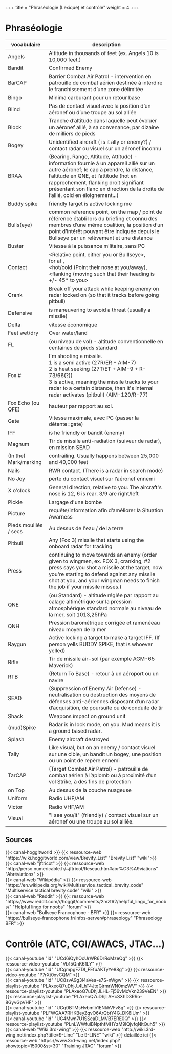 +++
title = "Phraséologie (Lexique) et contrôle"
weight = 4
+++

# Phraséologie

vocabulaire             | description
----------------------- | -----------
Angels                  | Altitude in thousands of feet (ex. Angels 10 is 10,000 feet.)
Bandit                  | Confirmed Enemy
BarCAP                  | Barrier Combat Air Patrol - intervention en patrouille de combat aérien destinée à interdire le franchissement d’une zone délimitée
Bingo                   | Minima carburant pour un retour base
Blind                   | Pas de contact visuel avec la position d’un aéronef ou d’une troupe au sol alliée
Block                   | Tranche d’altitude dans laquelle peut évoluer un aéronef allié, à sa convenance, par dizaine de milliers de pieds
Bogey                   | Unidentified aircraft ( is it ally or enemy?) / contact radar ou visuel sur un aéronef inconnu
BRAA                    | (Bearing, Range, Altitude, Attitude) - information fournie à un appareil allié sur un autre aéronef; le cap à prendre, la distance, l’altitude en QNE, et l’attitude (hot en rapprochement, flanking droit signifiant présentant son flanc en direction de la droite de l’allié, cold en éloignement...)
Buddy spike             | friendly target is active locking me
Bulls(eye)              | common reference point, on the map / point de référence établi lors du briefing et connu des membres d’une même coalition, la position d’un point d’intérêt pouvant être indiquée depuis le Bullseye par un relèvement et une distance
Buster                  | Vitesse à la puissance militaire, sans PC
Contact                 | <Relative point, either you or Bulllseye>, <br /><bearing> for <distance> at <altitude>,<br /><hot/cold (Point their nose at you/away), <br /><flanking (moving such that their heading is +/- 45* to you>
Crank                   | Break off your attack while keeping enemy on radar locked on (so that it tracks before going pitbull)
Defensive               | <person> is maneuvering to avoid a threat (usually a missile)
Delta                   | vitesse économique
Feet wet/dry            | Over water/land
FL                      | (ou niveau de vol) - altitude conventionnelle en centaines de pieds standard
Fox #                   | I'm shooting a missile.<br />1 is a semi active (27R/ER + AIM-7)<br />2 is heat seeking (27T/ET + AIM-9 + R-73/66(?))<br />3 is active, meaning the missile tracks to your radar to a certain distance, then it's internal radar activates (pitbull) (AIM-120/R-77)
Fox Echo (ou QFE)       | hauteur par rapport au sol.
Gate                    | Vitesse maximale, avec PC (passer la détente=gate)
IFF                     | is he friendly or bandit (enemy)
Magnum                  | Tir de missile anti-radiation (suiveur de radar), en mission SEAD
(In the) Mark/marking   | contrailing. Usually happens between 25,000 and 40,000 feet
Nails                   | RWR contact. (There is a radar in search mode)
No Joy                  | perte du contact visuel sur l’aéronef ennemi
X o'clock               | General direction, relative to you. The aircraft's nose is 12, 6 is rear. 3/9 are right/left
Pickle                  | Largage d'une bombe
Picture                 | requête/information afin d’améliorer la Situation Awarness
Pieds mouillés / secs   | Au dessus de l'eau / de la terre
Pitbull                 | Any (Fox 3) missile that starts using the onboard radar for tracking
Press                   | continuing to move towards an enemy (order given to wingmen, ex. FOX 3, cranking, #2 press says you shot a missile at the target, now you're starting to defend against any missile shot at you, and your wingman needs to finish the job if your missile misses.)
QNE                     | (ou Standard) - altitude réglée par rapport au calage altimétrique sur la pression atmosphérique standard normale au niveau de la mer, soit 1013,25hPa
QNH                     | Pression barométrique corrigée et ramenéeau niveau moyen de la mer
Raygun                  | Active locking a target to make a target IFF. (If person yells BUDDY SPIKE, that is whoever yelled)
Rifle                   | Tir de missile air-sol (par exemple AGM-65 Maverick)
RTB                     | (Return To Base) - retour à un aéroport ou un navire
SEAD                    | (Suppression of Enemy Air Defense) - neutralisation ou destruction des moyens de défenses anti-aériennes disposant d’un radar d’acquisition, de poursuite ou de conduite de tir
Shack                   | Weapons impact on ground unit
(mud)Spike              | Radar is in lock mode, on you. Mud means it is a ground based radar.
Splash                  | Enemy aircraft destroyed
Tally                   | Like visual, but on an enemy / contact visuel sur une cible, un bandit un bogey, une position ou un point de repère ennemi
TarCAP                  | (Target Combat Air Patrol) - patrouille de combat aérien à l’aplomb ou à proximité d’un vol Strike, à des fins de protection
on Top                  | Au dessus de la couche nuageuse
Uniform                 | Radio UHF/AM
Victor                  | Radio VHF/AM
Visual                  | "I see you/it" (friendly) / contact visuel sur un aéronef ou une troupe au sol alliée.

## Sources

<div class="contenu">
{{< canal-hoggitworld >}}
{{< ressource-web "https://wiki.hoggitworld.com/view/Brevity_List" "Brevity List" "wiki">}}
</div>

<div class="contenu">
{{< canal-web "jftricot" >}}
{{< ressource-web "http://perso.numericable.fr/~jftricot/Reseau.htm#abr%C3%A9viations" "Abréviations" >}}
</div>

<div class="contenu">
{{< canal-web "Wikipédia" >}}
{{< ressource-web "https://en.wikipedia.org/wiki/Multiservice_tactical_brevity_code" "Multiservice tactical brevity code" "wiki" >}}
</div>

<div class="contenu">
{{< canal-web "Reddit" >}}
{{< ressource-web "https://www.reddit.com/r/hoggit/comments/2mzt62/helpful_lingo_for_noobs/" "Helpful lingo for noobs" "forum" >}}
</div>

<div class="contenu">
{{< canal-web "Bullseye Francophone - BFR" >}}
{{< ressource-web "https://bullseye-francophone.fr/infos-server#phraseology" "Phraseology BFR" >}}
</div>

# Contrôle (ATC, CGI/AWACS, JTAC...)

<div class="contenu"> <!-- le hangar de Sklang //-->
{{< canal-youtube "id" "UCd6iQyhOcUrWR6DrRoMzeQg" >}}
{{< ressource-video-youtube "Vb15QnK61LY" >}}
</div>

<div class="contenu de_qualite"> <!-- Doc //-->
{{< canal-youtube "id" "UCgmpgFZDI_FEfuAKTyYe88g" >}}
{{< ressource-video-youtube "P7rXt0xvCQM" >}}
</div>

<div class="contenu de_qualite"> <!-- Majh //-->
{{< canal-youtube "id" "UC8svA9g3l4aVea-e7S-nWgw" >}}
{{< ressource-playlist-youtube "PLAxeoQ7uDhjJ_4LhT4JtqGjrmrWN0mzWV" >}}
{{< ressource-playlist-youtube "PLAxeoQ7uDhjJLHL-Fj56vMcVkn239VeEN" >}}
{{< ressource-playlist-youtube "PLAxeoQ7uDhjLAHcSXhD3RRo-8GyvGpVHF" >}}
</div>

<div class="contenu"> <!-- Apollo's AWACS //-->
{{< canal-youtube "id" "UCq0BTMsHvbmlb1ENkhVFv8g" >}}
{{< ressource-playlist-youtube "PLFWGAA7RHKBeyZqvO6ArQbtY4G_DK8lUm" >}}
</div>

<div class="contenu"> <!-- Tactical Pascale //-->
{{< canal-youtube "id" "UC4Mwn7U1SSeaDLMVB7ERE0Q" >}}
{{< ressource-playlist-youtube "PLnLWWfulBNpthfMHYzM9lQjvfqNltQuh5" >}}
</div>

<div class="contenu">
{{< canal-web "Wiki 3rd-wing" >}}
{{< ressource-web "http://wiki.3rd-wing.net/index.php?title=9-Line" "Le 9-LINE" "wiki" >}}
détaillée ici
{{< ressource-web "https://www.3rd-wing.net/index.php?showtopic=15000&st=30" "Training JTAC" "forum" >}}
</div>

